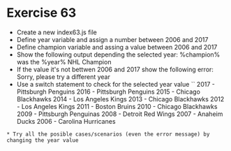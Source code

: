 # Exercise 63

* Create a new index63.js file
* Define year variable and assign a number between 2006 and 2017
* Define champion variable and assing a value between 2006 and 2017
* Show the following output depending the selected year: %champion% was the %year% NHL Champion
* If the value it's not bettwen 2006 and 2017 show the following error: Sorry, please try a different year
* Use a switch statement to check for the selected year value
``
2017 - Pittsburgh Penguins
2016 - Pittsburgh Penguins
2015 - Chicago Blackhawks
2014 - Los Angeles Kings
2013 - Chicago Blackhawks
2012 - Los Angeles Kings
2011 - Boston Bruins
2010 - Chicago Blackhawks
2009 - Pittsburgh Penguinas
2008 - Detroit Red Wings
2007 - Anaheim Ducks
2006 - Carolina Hurricanes
```
* Try all the posible cases/scenarios (even the error message) by changing the year value

